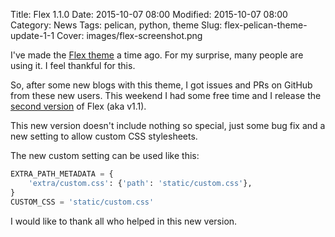 Title: Flex 1.1.0
Date: 2015-10-07 08:00
Modified: 2015-10-07 08:00
Category: News
Tags: pelican, python, theme
Slug: flex-pelican-theme-update-1-1
Cover: images/flex-screenshot.png

I've made the [Flex theme](https://github.com/alexandrevicenzi/Flex) a time ago. For my surprise, many people are using it. I feel thankful for this.

So, after some new blogs with this theme, I got issues and PRs on GitHub from these new users. This weekend I had some free time and I release the [second version](https://github.com/alexandrevicenzi/Flex/releases/tag/v1.1) of Flex (aka v1.1).

This new version doesn't include nothing so special, just some bug fix and a new setting to allow custom CSS stylesheets.

The new custom setting can be used like this:

```python
EXTRA_PATH_METADATA = {
    'extra/custom.css': {'path': 'static/custom.css'},
}
CUSTOM_CSS = 'static/custom.css'
```

I would like to thank all who helped in this new version.
